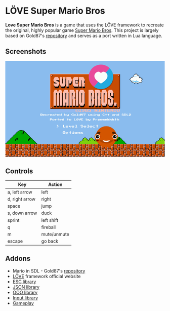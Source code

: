 # LÖVE Super Mario Bros
**Love Super Mario Bros** is a game that uses the LÖVE framework to recreate the original, highly popular game [Super Mario Bros](https://en.wikipedia.org/wiki/Super_Mario_Bros.). This project is largely based on Gold87's [repository](https://github.com/Gold872/Super-Mario-Bros) and serves as a port written in Lua language.

## Screenshots
![Example Image](assets/screenshots/doc.gif)

## Controls
| Key    | Action |
| -------- | ------- |
| a, left arrow  | left    |
| d, right arrow | right     |
| space    | jump    |
| s, down arrow    | duck    |
| sprint    | left shift    |
| q    | fireball    |
| m    | mute/unmute    |
| escape    | go back    |

## Addons
* Mario in SDL - Gold87's [repository](https://github.com/Gold872/Super-Mario-Bros)
* [LÖVE](https://love2d.org) framework official website
* [ESC library](https://github.com/Keyslam-Group/Concord)
* [JSON library](https://github.com/rxi/json.lua)
* [OOO library](https://github.com/rxi/classic)
* [Input library](https://github.com/a327ex/boipushy)
* [Gameplay](https://youtu.be/0Z8td5VgF90)

